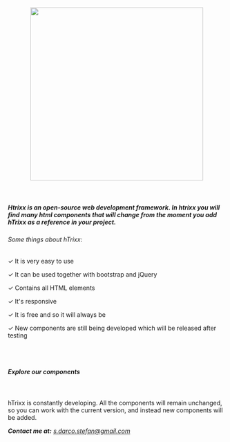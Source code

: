 <div class="h-50 h-width-100">
    <br />
    <br />
    <br />
    <br />
    <div class="text-center" style="text-align:center" id="top1">
        <img style="width:400px" src="https://i.ibb.co/9tKSzNv/h-Trixx-Framework-Logo-Small.png" id="htrixxLogo" />
    </div>
    <br />
    <br />
    <h5 class="h-p-30 h-p-r-300 h-p-l-300" id="use0">
        Htrixx is an open-source web development framework.
        In htrixx you will find many html components that will change from the moment you add hTrixx as a reference in your project.
    </h5>
    <h6 class="h-p-30 h-p-r-300 h-p-l-300" id="use0">
        Some things about hTrixx:
    </h6>
    <p class="h-p-r-400 h-p-l-400" id="use2">
        ✓ It is very easy to use
    </p>
    <p class="h-p-r-400 h-p-l-400" id="use1">
        ✓ It can be used together with bootstrap and jQuery
    </p>
    <p class="h-p-r-400 h-p-l-400" id="use1">
        ✓ Contains all HTML elements
    </p>
    <p class="h-p-r-400 h-p-l-400" id="use1">
        ✓ It's responsive
    </p>
    <p class="h-p-r-400 h-p-l-400" id="use1">
        ✓ It is free and so it will always be
    </p>
    <p class="h-p-r-400 h-p-l-400" id="use1">
        ✓ New components are still being developed which will be released after testing
    </p>
</div>
<div class="h-grey-b-new h-50 h-width-100">
    <br />
    <br />
    <h5 class="h-p-r-300 h-p-l-300 text-center h-white">
        Explore our components
    </h5>
    <br />
    <div class="row h-m-30 h-white">
        <div class="col-md-12 col-12 text-center">
            <p>hTrixx is constantly developing. All the components will remain unchanged, so you can work with the current version, and instead new components will be added.</p>
        </div>
    </div>
    <address class="text-center h-white">
        <strong>Contact me at:</strong>
        <a href="mailto:s.darco.stefan@gmail.com">s.darco.stefan@gmail.com</a>
    </address>
    <br />
    <br />
</div>
